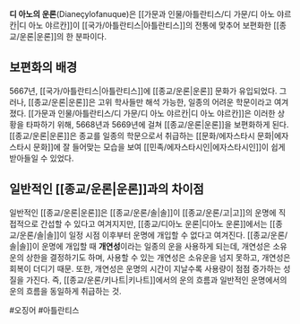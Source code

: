 **디 아노의 운론**(Dianeçylofanuque)은 [[가문과 인물/아틀란티스/디 가문/디 아노 야르칸|디 아노 야르칸]]이 [[국가/아틀란티스|아틀란티스]]의 전통에 맞추어 보편화한 [[종교/운론|운론]]의 한 분파이다.

## 보편화의 배경
5667년, [[국가/아틀란티스|아틀란티스]]에 [[종교/운론|운론]] 문화가 유입되었다. 그러나, [[종교/운론|운론]]은 고위 학사들만 해석 가능한, 일종의 어려운 학문이라고 여겨졌다. [[가문과 인물/아틀란티스/디 가문/디 아노 야르칸|디 아노 야르칸]]은 이러한 상황을 타파하기 위해, 5668년과 5669년에 걸쳐 [[종교/운론|운론]]을 보편화하게 된다. [[종교/운론|운론]]은 종교를 일종의 학문으로서 취급하는 [[문화/에자스타시 문화|에자스타시 문화]]에 잘 들어맞는 모습을 보여 [[민족/에자스타시인|에자스타시인]]이 쉽게 받아들일 수 있었다.

## 일반적인 [[종교/운론|운론]]과의 차이점
일반적인 [[종교/운론|운론]]은 [[종교/운론/솔|솔]]이 [[종교/운론/고|고]]의 운명에 직접적으로 간섭할 수 있다고 여겨지지만, [[종교/디아노 운론|디아노 운론]]에서는 [[종교/운론/솔|솔]]이 일정 시점 이후부터 운명에 개입할 수 없다고 여겨진다. [[종교/운론/솔|솔]]이 운명에 개입할 때 **개연성**이라는 일종의 운을 사용하게 되는데, 개연성은 소유운의 상한을 결정하기도 하며, 사용할 수 있는 개연성은 소유운을 넘지 못하고, 개연성은 회복이 더디기 때문. 또한, 개연성은 운명의 시간이 지날수록 사용량이 점점 증가하는 성질을 가진다. 즉, [[종교/운론/키나트|키나트]]에서의 운의 흐름과 일반적인 운명에서의 운의 흐름을 동일하게 취급하는 것.

#오징어 #아틀란티스 